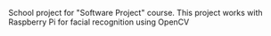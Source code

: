 School project for "Software Project" course. This project works with Raspberry Pi for facial recognition using OpenCV
